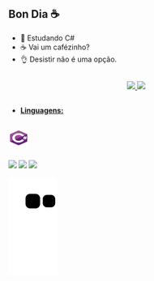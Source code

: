 ## Bon Dia ☕️

- 🌱 Estudando C#
- ☕ Vai um cafézinho?
- 👌 Desistir não é uma opção.

##

<div align="center">
  <a href="https://github.com/CgDourado">
  <img height="140em" src="https://github-readme-stats.vercel.app/api?username=CgDourado&show_icons=true&theme=github_dark&include_all_commits=true&count_private=true"/>
  <img height="140em" src="https://github-readme-stats.vercel.app/api/top-langs/?username=CgDourado&layout=compact&langs_count=7&theme=github_dark"/>
</div>

##

- **Linguagens:**
<div style="display: inline_block"><br>
  <img align="center" alt="Rafa-Csharp" height="30" width="40" src="https://raw.githubusercontent.com/devicons/devicon/master/icons/csharp/csharp-original.svg">
</div>

##

<div> 
  <a href="https://instagram.com/caiogdourado" target="_blank"><img src="https://img.shields.io/badge/-Instagram-%23E4405F?style=for-the-badge&logo=instagram&logoColor=white" target="_blank"></a>
 	<a href="https://www.twitch.tv/cgdourado" target="_blank"><img src="https://img.shields.io/badge/Twitch-9146FF?style=for-the-badge&logo=twitch&logoColor=white" target="_blank"></a>
  <a href = "mailto:caiogabrieldocarmdourado@gmail.com"><img src="https://img.shields.io/badge/-Gmail-%23333?style=for-the-badge&logo=gmail&logoColor=white" target="_blank"></a>
</div>
 
  ![Snake animation](https://github.com/rafaballerini/rafaballerini/blob/output/github-contribution-grid-snake.svg)
</div>
